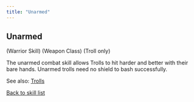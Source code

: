 ```yaml
---
title: "Unarmed"
---
```


## Unarmed

(Warrior Skill) (Weapon Class) (Troll only)

The unarmed combat skill allows Trolls to hit harder and better with
their bare hands. Unarmed trolls need no shield to bash successfully.

See also: [Trolls](Trolls "wikilink")

[Back to skill list](Skill "wikilink")